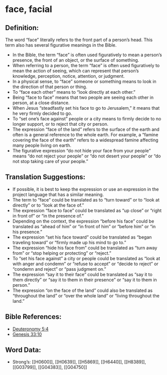 # face, facial

## Definition:

The word “face” literally refers to the front part of a person’s head. This term also has several figurative meanings in the Bible.

* In the Bible, the term “face” is often used figuratively to mean a person’s presence, the front of an object, or the surface of something.
* When referring to a person, the term “face” is often used figuratively to mean the action of seeing, which can represent that person’s knowledge, perception, notice, attention, or judgment.
* In a physical sense, to “face” someone or something means to look in the direction of that person or thing.
* To “face each other” means to “look directly at each other.”
* Being “face to face” means that two people are seeing each other in person, at a close distance.
* When Jesus “steadfastly set his face to go to Jerusalem,” it means that he very firmly decided to go.
* To “set one’s face against” people or a city means to firmly decide to no longer support, or to reject that city or person.
* The expression “face of the land” refers to the surface of the earth and often is a general reference to the whole earth. For example, a “famine covering the face of the earth” refers to a widespread famine affecting many people living on earth.
* The figurative expression “do not hide your face from your people” means “do not reject your people” or “do not desert your people” or “do not stop taking care of your people.”

## Translation Suggestions:

* If possible, it is best to keep the expression or use an expression in the project language that has a similar meaning.
* The term to “face” could be translated as to “turn toward” or to “look at directly” or to “look at the face of.”
* The expression “face to face” could be translated as “up close” or “right in front of” or “in the presence of.”
* Depending on the context, the expression “before his face” could be translated as “ahead of him” or “in front of him” or “before him” or “in his presence.”
* The expression “set his face toward” could be translated as “began traveling toward” or “firmly made up his mind to go to.”
* The expression “hide his face from” could be translated as “turn away from” or “stop helping or protecting” or “reject.”
* To “set his face against” a city or people could be translated as “look at with anger and condemn” or “refuse to accept” or “decide to reject” or “condemn and reject” or “pass judgment on.”
* The expression “say it to their face” could be translated as “say it to them directly” or “say it to them in their presence” or “say it to them in person.”
* The expression “on the face of the land” could also be translated as “throughout the land” or “over the whole land” or “living throughout the land.”

## Bible References:

* [Deuteronomy 5:4](rc://en/tn/help/deu/05/04)
* [Genesis 33:10](rc://en/tn/help/gen/33/10)

## Word Data:

* Strong’s: [[H0600]], [[H0639]], [[H5869]], [[H6440]], [[H8389]], [[G03799]], [[G04383]], [[G04750]]
